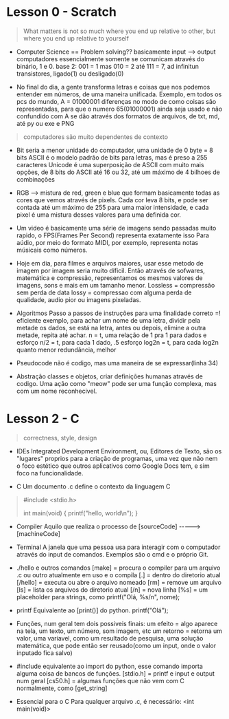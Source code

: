 

# Lesson 0 - Scratch
>What matters is not so much where you end up relative to other, but where you end up
>relative to yourself

- Computer Science == Problem solving??
    basicamente input --> output
computadores essencialmente somente se comunicam através do binário, 1 e 0.
base 2: 
    001 = 1 
    mas 010 = 2
    até 111 = 7, ad infinitun
transistores, ligado(1) ou desligado(0)

- No final do dia, a gente transforma letras e coisas que nos podemos entender em números, de uma maneira unificada. 
Exemplo, em todos os pcs do mundo, A = 01000001
diferenças no modo de como coisas são representadas, para que o numero 65(01000001) ainda seja usado e não confundido com A se dão através dos formatos de arquivos, de txt, md, até py ou exe e PNG
>computadores são muito dependentes de contexto

- Bit seria a menor unidade do computador, uma unidade de 0
    byte = 8 bits
ASCII é o modelo padrão de bits para letras, mas é preso a 255 caracteres
Unicode é uma superposição de ASCII com muito mais opções, de 8 bits do ASCII até 16 ou 32, até um máximo de 4 bilhoes de combinações 

- RGB --> mistura de red, green e blue que formam basicamente todas as cores que vemos através de pixels. 
Cada cor leva 8 bits, e pode ser contada até um máximo de 255 para uma maior intensidade, e cada pixel é uma mistura desses valores para uma definida cor.

- Um video é basicamente uma série de imagens sendo passadas muito rapido, o FPS(Frames Per Second) representa exatamente isso
Para aúdio, por meio do formato MIDI, por exemplo, representa notas músicais como números.

- Hoje em dia, para filmes e arquivos maiores, usar esse metodo de imagem por imagem seria muito díficil.
Então através de sofwares, matemática e compressão, representamos os mesmos valores de imagens, sons e mais em um tamanho menor.
Lossless =  compressão sem perda de data
lossy = compressao com alguma perda de qualidade, audio pior ou imagens pixeladas.

- Algoritmos
Passo a passos de instruções para uma finalidade
correto =! eficiente
exemplo, para achar um nome de uma letra, dividir pela metade os dados, se está na letra, antes ou depois, elimine a outra metade, repita até achar.
n = t, uma relação de 1 pra 1 para dados e esforço
n/2 = t, para cada 1 dado, .5 esforço
log2n = t, para cada log2n
quanto menor redundância, melhor

- Pseudocode
não é codigo, mas uma maneira de se expressar(linha 34)

- Abstração
classes e objetos, criar definições humanas através de codigo. Uma ação como "meow" pode ser uma função complexa, mas com um nome reconhecivel.


# Lesson 2 - C
> correctness, style, design

- IDEs
Integrated Development Environment, ou, Editores de Texto, são os "lugares" proprios para a criação de programas, uma vez que não nem o foco estético que outros aplicativos como Google Docs tem, e sim foco na funcionalidade.

- C
Um documento .c define o contexto da linguagem C
>#include <stdio.h>
>
>int main(void)
>{
>    printf("hello, world\n");
>}

- Compiler
Aquilo que realiza o processo de [sourceCode] -----> [machineCode] 

- Terminal
A janela que uma pessoa usa para interagir com o computador através do input de comandos. Exemplos são o cmd e o próprio Git.

- ./hello e outros comandos
[make] = procura o compiler para um arquivo .c ou outro atualmente em uso e o compila
[.] = dentro do diretorio atual
[/hello] = executa ou abre o arquivo nomeado
[rm] = remove um arquivo
[ls] = lista os arquivos do diretorio atual
[/n] = nova linha
[%s] = um placeholder para strings, como printf("Olá, %s/n", nome);

- printf
Equivalente ao [print()] do python.
printf("Olá");

- Funções, num geral
tem dois possiveis finais:
um efeito = algo aparece na tela, um texto, um número, som imagem, etc
um retorno = retorna um valor, uma variavel, como um resultado de pesquisa, uma solução matemática, que pode então ser reusado(como um input, onde o valor inputado fica salvo)

- #include
equivalente ao import do python, esse comando importa alguma coisa de bancos de funções.
[stdio.h] = printf e input e output num geral
[cs50.h] = algumas funções que não vem com C normalmente, como [get_string]

- Essencial para o C
Para qualquer arquivo .c, é necessário: <int main(void)>